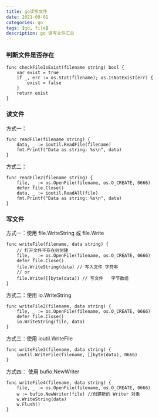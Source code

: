 ```yaml
---
title: go读写文件
date: 2021-09-01
categories: go
tags: [go, file]
description: go 读写文件汇总
---
```


### 判断文件是否存在

```golang
func checkFileIsExist(filename string) bool {
	var exist = true
	if _, err := os.Stat(filename); os.IsNotExist(err) {
		exist = false
	}
	return exist
}
```

### 读文件
方式一：
```golang
func readFile(filename string) {
	data, _ := ioutil.ReadFile(filename)
	fmt.Printf("Data as string: %s\n", data)
}
```
方式二：
```golang
func readFile2(filename string) {
	file, _ := os.OpenFile(filename, os.O_CREATE, 0666)
	defer file.Close()
	data, _ := ioutil.ReadAll(file)
	fmt.Printf("Data as string: %s\n", data)
}

```

### 写文件
方式一：使用 file.WriteString 或 file.Write
```golang
func writeFile(filename, data string) {
    // 打开文件不存在则创建
	file, _ := os.OpenFile(filename, os.O_CREATE, 0666)
	defer file.Close()
	file.WriteString(data) // 写入文件 字符串
	// or
	file.Write([]byte(data)) // 写文件   字节数组
}

```

方式二：使用 io.WriteString
```golang
func writeFile2(filename, data string) {
	file, _ := os.OpenFile(filename, os.O_CREATE, 0666)
	defer file.Close()
	io.WriteString(file, data)
}
```

方式三：使用 ioutil.WriteFile
```golang
func writeFile3(filename, data string) {
	ioutil.WriteFile(filename, []byte(data), 0666)
}
```

方式四： 使用 bufio.NewWriter
```golang
func writeFile4(filename, data string) {
	file, _ := os.OpenFile(filename, os.O_CREATE, 0666)
	w := bufio.NewWriter(file) //创建新的 Writer 对象
	w.WriteString(data)
	w.Flush()
}
```